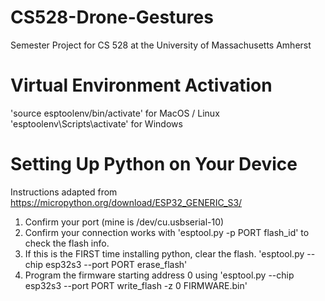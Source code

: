 # CS528-Drone-Gestures
Semester Project for CS 528 at the University of Massachusetts Amherst

# Virtual Environment Activation
'source esptoolenv/bin/activate' for MacOS / Linux
'esptoolenv\Scripts\activate' for Windows

# Setting Up Python on Your Device
Instructions adapted from https://micropython.org/download/ESP32_GENERIC_S3/
1. Confirm your port (mine is /dev/cu.usbserial-10)
2. Confirm your connection works with 'esptool.py -p PORT flash_id' to check the flash info.
3. If this is the FIRST time installing python, clear the flash. 'esptool.py --chip esp32s3 --port PORT erase_flash' 
4. Program the firmware starting address 0 using 'esptool.py --chip esp32s3 --port PORT write_flash -z 0 FIRMWARE.bin'